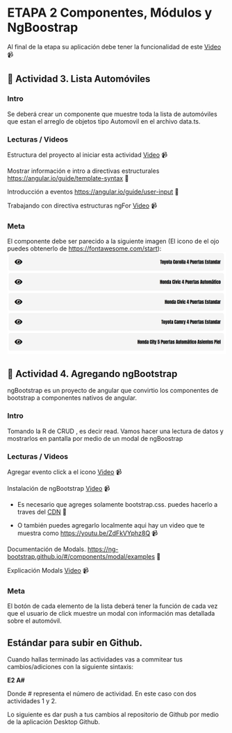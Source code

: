 # ETAPA 2 Componentes, Módulos y NgBoostrap

Al final de la etapa su aplicación debe tener la funcionalidad de este   [Video](https://mega.nz/#!D3oS0ATa!v9YWt73aUYkxTitwe8_BHhvFyZE5XVHput8OYUCFeO0) :video_camera:



## :mushroom: Actividad 3. Lista Automóviles
### Intro

Se deberá crear un componente que muestre toda la lista de automóviles que estan el arreglo de objetos tipo Automovil en el archivo data.ts.

### Lecturas / Videos

Estructura del proyecto al iniciar esta actividad [Video](https://mega.nz/#!bqZh2SzY!gEGIE6BdPsjqVZiOGmxdme1ya2UuWtdmdkqCmU8woD8) :video_camera:

Mostrar información e intro a directivas estructurales https://angular.io/guide/template-syntax :page_facing_up:

Introducción  a eventos  https://angular.io/guide/user-input :page_facing_up:

Trabajando con directiva estructuras ngFor [Video](https://mega.nz/#!K2RhVSxI!UREcFv6rLvwcXbXwa2kHuaFfc1cs94idhVTfZHAVXQM) :video_camera:

### Meta
El componente debe ser parecido a la siguiente imagen (El icono de el ojo puedes obtenerlo de https://fontawesome.com/start): 
![!](actividad-3-lista.png)


## :mushroom: Actividad 4. Agregando ngBootstrap
ngBootstrap es un proyecto de angular que convirtio los componentes de bootstrap a componentes nativos de angular.
### Intro
Tomando la R de CRUD , es decir read. Vamos hacer una lectura de datos y mostrarlos en pantalla por medio de un modal de
ngBoostrap

### Lecturas / Videos
Agregar evento click a el icono [Video](https://mega.nz/#!7mBGUCQC!YWK-RlMsxLEs20kdaiw93IIkQJrRp8Sw2RjUXd9Ey7E) :video_camera:

Instalación de ngBootstrap [Video](https://mega.nz/#!67QGGKpS!mjJwYJgsgCcGriV17b26fC2UVGd17MhaOudDR0dJgfA) :video_camera:

  * Es necesario que agreges solamente bootstrap.css. puedes hacerlo a traves del [CDN](https://getbootstrap.com/docs/4.3/getting-started/introduction/) :page_facing_up:
    
  *  O también puedes agregarlo localmente aqui  hay un video que te muestra como https://youtu.be/ZdFkVYphz8Q :video_camera:
    
Documentación de Modals. https://ng-bootstrap.github.io/#/components/modal/examples :page_facing_up:

Explicación Modals [Video](https://mega.nz/#!DqwGGQCQ!KYRQEfRHiKlsAjevlhxaWZpA6wIKRUAmdtXeS1N9LWA) :video_camera:


### Meta
El botón de cada elemento de la lista deberá tener la función de cada vez que el usuario de click muestre un modal con información mas detallada sobre el automóvil.


## Estándar para subir en Github.

Cuando hallas terminado las actividades vas a commitear tus cambios/adiciones con la siguiente sintaxis: 

**E2 A#**

Donde # representa el número de actividad. En este caso con dos actividades 1 y 2.

Lo siguiente es dar push a tus cambios al repositorio de Github por medio de la aplicación Desktop Github.



